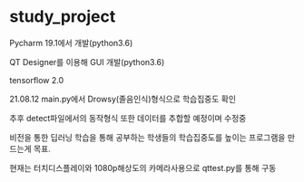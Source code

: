# study_project
Pycharm 19.1에서 개발(python3.6)

QT Designer를 이용해 GUI 개발(python3.6)

tensorflow 2.0

21.08.12 main.py에서 Drowsy(졸음인식)형식으로 학습집중도 확인

추후 detect파일에서의 동작형식 또한 데이터를 추합할 예정이며 수정중

비전을 통한 딥러닝 학습을 통해 공부하는 학생들의 학습집중도를 높이는 프로그램을 만드는게 목표.

현재는 터치디스플레이와 1080p해상도의 카메라사용으로 qttest.py를 통해 구동
